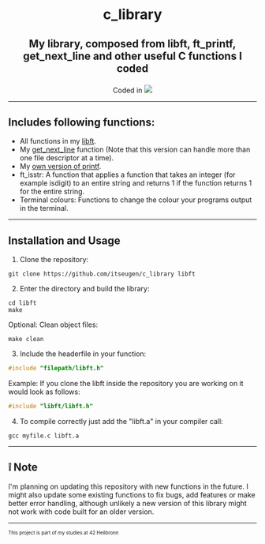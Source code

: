 <h1 align="center">
	<p>
		c_library
	</p>
</h1>
<h2 align="center">
	<p>
			My library, composed from libft, ft_printf, get_next_line and other useful C functions I coded
	</p>
</h2>
<p align="center">
Coded in
	<a href="https://skillicons.dev">
		<img src="https://skillicons.dev/icons?i=c" />
	</a>
</p>

---
## Includes following functions:
- All functions in my [libft](https://github.com/itseugen/libft "Link to my libft repository").
- My [get_next_line](https://github.com/itseugen/get_next_line "Link to my get_next_line repository") function (Note that this version can handle more than one file descriptor at a time).
- My [own version of printf](https://github.com/itseugen/ft_printf "Link to my ft_printf repository").
- ft_isstr: A function that applies a function that takes an integer (for example isdigit) to an entire string and returns 1 if the function returns 1 for the entire string.
- Terminal colours: Functions to change the colour your programs output in the terminal.
---
## Installation and Usage
1. Clone the repository:
```shell
git clone https://github.com/itseugen/c_library libft
```
2. Enter the directory and build the library:
```shell
cd libft
make
```
Optional: Clean object files:
```shell
make clean
```
3. Include the headerfile in your function:
```C
#include "filepath/libft.h"
```
Example:
If you clone the libft inside the repository you are working on it would look as follows:
```C
#include "libft/libft.h"
```
4. To compile correctly just add the "libft.a" in your compiler call:
```shell
gcc myfile.c libft.a
```
---
## ❕ Note
I'm planning on updating this repository with new functions in the future. I might also update some existing functions to fix bugs, add features or make better error handling, although unlikely a new version of this library might not work with code built for an older version.

---

<sub><sup>This project is part of my studies at 42 Heilbronn</sup></sub>